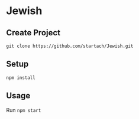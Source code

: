 # Jewish

Create Project
---
```
git clone https://github.com/startach/Jewish.git
```

Setup
---

```
npm install
```

Usage
---

Run `npm start`
